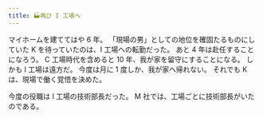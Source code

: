 ```yaml
---
title: 🏭再び I 工場へ
---
```

マイホームを建ててはや 6 年。
「現場の男」としての地位を確固たるものにしていた K を待っていたのは、I 工場への転勤だった。
あと 4 年は赴任することになろう。
C 工場時代を含めると 10 年、我が家を留守にすることになる。
しかも I 工場は遠方だ。
今度は月に 1 度しか、我が家へ帰れない。
それでも K は、現場で働く覚悟を決めた。

今度の役職は I 工場の技術部長だった。
M 社では、工場ごとに技術部長がいたのである。
